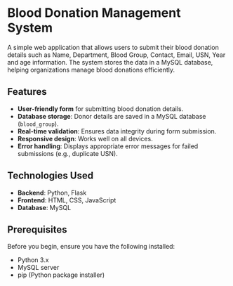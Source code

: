 # Blood Donation Management System

A simple web application that allows users to submit their blood donation details such as Name, Department, Blood Group, Contact, Email, USN, Year and age information. The system stores the data in a MySQL database, helping organizations manage blood donations efficiently.

## Features

- **User-friendly form** for submitting blood donation details.
- **Database storage**: Donor details are saved in a MySQL database (`blood_group`).
- **Real-time validation**: Ensures data integrity during form submission.
- **Responsive design**: Works well on all devices.
- **Error handling**: Displays appropriate error messages for failed submissions (e.g., duplicate USN).

## Technologies Used

- **Backend**: Python, Flask
- **Frontend**: HTML, CSS, JavaScript
- **Database**: MySQL

## Prerequisites

Before you begin, ensure you have the following installed:

- Python 3.x
- MySQL server
- pip (Python package installer)

